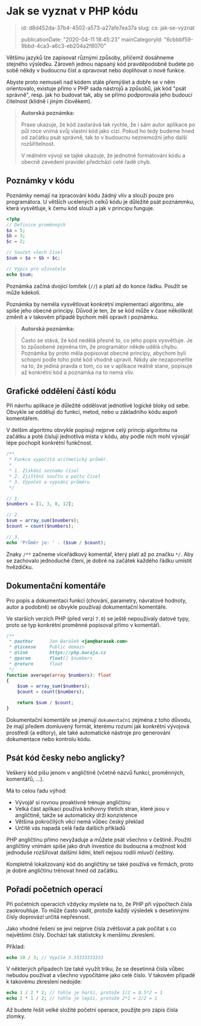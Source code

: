 Jak se vyznat v PHP kódu
========================

> id: d8d452da-37b4-4502-a573-a27afe7ea37a
> slug:
> 	cs: jak-se-vyznat
> 
> publicationDate: "2020-04-11 18:45:23"
> mainCategoryId: "6cbbbf59-9bbd-4ca3-a6c3-eb204a2f8070"

Většinu jazyků lze zapisovat různými způsoby, přičemž dosáhneme stejného výsledku. Zároveň jednou napsaný kód pravděpodobně budete po sobě někdy v budoucnu číst a opravovat nebo doplňovat o nové funkce.

Abyste proto nemuseli nad kódem stále přemýšlet a dobře se v něm orientovalo, existuje přímo v PHP sada nástrojů a způsobů, jak kód "psát správně", resp. jak ho budovat tak, aby se přímo podporovala jeho budoucí čitelnost (klidně i jiným člověkem).

> **Autorská poznámka:**
>
> Praxe ukazuje, že kód zastarává tak rychle, že i sám autor aplikace po půl roce vnímá svůj vlastní kód jako cizí. Pokud ho tedy budeme hned od začátku psát správně, tak to v budoucnu neznemožní jeho další rozšířitelnost.
>
> V reálném vývoji se tajké ukazuje, že jednotné formátování kódu a obecně zavedení pravidel předchází celé řadě chyb.

Poznámky v kódu
---------------

Poznámky nemají na zpracování kódu žádný vliv a slouží pouze pro programátora. U větších ucelených celků kódu je důležité psát poznámmku, která vysvětluje, k čemu kód slouží a jak v principu funguje.

```php
<?php
// Definice proměnných
$a = 5;
$b = 3;
$c = 2;

// Součet všech čísel
$sum = $a + $b + $c;

// Výpis pro uživatele
echo $sum;
```

Poznámka začíná dvojicí lomítek (`//`) a platí až do konce řádku. Použít se může kdekoli.

Poznámka by neměla vysvětlovat konkrétní implementaci algoritmu, ale spíše jeho obecné principy. Důvod je ten, že se kód může v čase několikrát změnit a v takovém případě bychom měli opravit i poznámku.

> **Autorská poznámka:**
>
> Často se stává, že kód nedělá přesně to, co jeho popis vysvětluje. Je to způsobené zejména tím, že programátor někde udělá chybu. Poznámka by proto měla popisovat obecné principy, abychom byli schopni podle toho poté kód vhodně upravit. Nikdy ale nezapomeňte na to, že jediná pravda o tom, co se v aplikace reálně stane, popisuje až konkrétní kód a poznámka na to nemá vliv.

Grafické oddělení částí kódu
----------------------------

Při návrhu aplikace je důležité oddělovat jednotlivé logické bloky od sebe. Obvykle se oddělují do funkcí, metod, nebo u základního kódu aspoň komentářem.

V delším algoritmu obvykle popisuji nejprve celý princip algoritmu na začátku a poté čísluji jednotlivá místa v kódu, aby podle nich mohl vývojář lépe pochopit konkrétní funkčnost.

```php
/**
 * Funkce vypočítá aritmetický průměr.
 *
 * 1. Získání seznamu čísel
 * 2. Zjištění součtu a počtu čísel
 * 3. Výpočet a vypsání průměru
 */

// 1.
$numbers = [1, 3, 8, 12];

// 2.
$sum = array_sum($numbers);
$count = count($numbers);

// 3.
echo 'Průměr je: ' . ($sum / $count);
```

Znaky `/**` začneme víceřádkový komentář, který platí až po značku `*/`. Aby se zachovalo jednoduché čtení, je dobré na začátek každého řádku umístit hvězdičku.

Dokumentační komentáře
----------------------

Pro popis a dokumentaci funkcí (chování, parametry, návratové hodnoty, autor a podobně) se obvykle používají dokumentační komentáře.

Ve starších verzích PHP (před verzí `7.0`) se ještě nepoužívaly datové typy, proto se typ konkrétní proměnné popisoval přímo v komentáři.

```php
/**
 * @author      Jan Barášek <jan@barasek.com>
 * @license     Public domain
 * @link        https://php.baraja.cz
 * @param       float[] $numbers
 * @return      float
 */
function average(array $numbers): float
{
    $sum = array_sum($numbers);
    $count = count($numbers);

    return $sum / $count;
}
```

Dokumentační komentáře se jmenují `dokumentační` zejména z toho důvodu, že mají předem domluvený formát, kterému rozumí jak konkrétní vývojová prostředí (a editory), ale také automatické nástroje pro generování dokumentace nebo kontrolu kódu.

Psát kód česky nebo anglicky?
-----------------------------

Veškerý kód píšu jenom v angličtině (včetně názvů funkcí, proměnných, komentářů, ...).

Má to celou řadu výhod:

- Vývojář si rovnou proaktivně trénuje angličtinu
- Velká část aplikací používá knihovny třetích stran, které jsou v angličtině, takže se automaticky drží konzistence
- Většina pokročilých věcí nemá vůbec český překlad
- Určitě vás napadá celá řada dalších příkladů

PHP angličtinu přímo nevyžaduje a můžete psát všechno v češtině. Použití angličtiny vnímám spíše jako druh investice do budoucna a možnost kód jednoduše rozšiřovat dalšími lidmi, kteří nejsou rodilí mluvčí češtiny.

Kompletně lokalizovaný kód do angličtiny se také používá ve firmách, proto je dobré angličtinu trénovat hned od začátku.

Pořadí početních operací
------------------------

Při početních operacích vždycky myslete na to, že PHP při výpočtech čísla zaokrouhluje. To může často vadit, protože každý výsledek s desetinnými čísly doprovází určitá nepřesnost.

Jako vhodné řešení se jeví nejprve čísla zvětšovat a pak počítat s co největšími čísly. Dochází tak statistcky k menšímu zkreslení.

Příklad:

```php
echo 10 / 3; // Vypíše 3.33333333333
```

V některých případech lze také využít triku, že se desetinná čísla vůbec nebudou používat a všechno vypočítáme jako celé číslo. V takovém případě k takovému zkreslení nedojde:

```php
echo 1 / 2 * 2; // tohle je horší, protože 1/2 = 0.5*2 = 1
echo 2 * 1 / 2; // tohle je lepší, protože 2*1 = 2/2 = 1
```

Až budete řešit velké složité početní operace, použijte pro zápis čísla zlomky.
